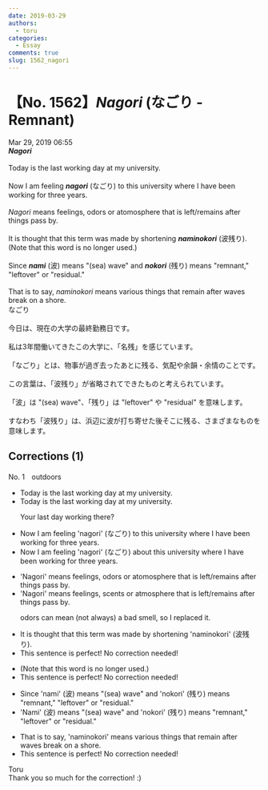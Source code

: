 ```yaml
---
date: 2019-03-29
authors:
  - toru
categories:
  - Essay
comments: true
slug: 1562_nagori
---
```


# 【No. 1562】<strong><em>Nagori</strong></em> (なごり - Remnant)
<div class="date">Mar 29, 2019 06:55</div>
<div id="post"><div id="body_show_ori">
<strong><em>Nagori</strong></em><br/><br/>Today is the last working day at my university.<br/><br/>Now I am feeling <strong><em>nagori</em></strong> (なごり) to this university where I have been working for three years.<br/><br/><em>Nagori</em> means feelings, odors or atomosphere that is left/remains after things pass by.<br/><br/>It is thought that this term was made by shortening <strong><em>naminokori</em></strong> (波残り).  (Note that this word is no longer used.)<br/><br/>Since <strong><em>nami</em></strong> (波) means "(sea) wave" and <strong><em>nokori</em></strong> (残り) means "remnant," "leftover" or "residual."<br/><br/>That is to say, <em>naminokori</em> means various things that remain after waves break on a shore.
</div></div>

<!-- more -->

<div id="post_ja"><div id="body_show_mo">
なごり<br/><br/>今日は、現在の大学の最終勤務日です。<br/><br/>私は3年間働いてきたこの大学に、「名残」を感じています。<br/><br/>「なごり」とは、物事が過ぎ去ったあとに残る、気配や余韻・余情のことです。<br/><br/>この言葉は、「波残り」が省略されてできたものと考えられています。<br/><br/>「波」は "(sea) wave"、「残り」は "leftover" や "residual" を意味します。<br/><br/>すなわち「波残り」は、浜辺に波が打ち寄せた後そこに残る、さまざまなものを意味します。
</div></div>

## Corrections (1)
<div id="block"><div class="first_name"> No. 1　<span class="just_name">outdoors</span></div><div id="block2">
<ul class="correction_field">
<li class="incorrect">Today is the last working day at my university.</li>
<li class="corrected correct">
Today is the last working day at my university.
<p class="correction_comment">Your last day working there?</p>
</li>
</ul>
<ul class="correction_field">
<li class="incorrect">Now I am feeling 'nagori' (なごり) to this university where I have been working for three years.</li>
<li class="corrected correct">
Now I am feeling 'nagori' (なごり) <span class="f_blue">about</span> this university where I have been working for three years.
</li>
</ul>
<ul class="correction_field">
<li class="incorrect">'Nagori' means feelings, odors or atomosphere that is left/remains after things pass by.</li>
<li class="corrected correct">
'Nagori' means feelings, <span class="f_blue">scents</span> or atmosphere that is left/remains after things pass by.
<p class="correction_comment">odors can mean (not always) a bad smell, so I replaced it.</p>
</li>
</ul>
<ul class="correction_field">
<li class="incorrect">It is thought that this term was made by shortening 'naminokori' (波残り).</li>
<li class="corrected perfect">This sentence is perfect! No correction needed!</li>
</ul>
<ul class="correction_field">
<li class="incorrect">(Note that this word is no longer used.)</li>
<li class="corrected perfect">This sentence is perfect! No correction needed!</li>
</ul>
<ul class="correction_field">
<li class="incorrect">Since 'nami' (波) means "(sea) wave" and 'nokori' (残り) means "remnant," "leftover" or "residual."</li>
<li class="corrected correct">
 'Nami' (波) means "(sea) wave" and 'nokori' (残り) means "remnant," "leftover" or "residual."
</li>
</ul>
<ul class="correction_field">
<li class="incorrect">That is to say, 'naminokori' means various things that remain after waves break on a shore.</li>
<li class="corrected perfect">This sentence is perfect! No correction needed!</li>
</ul>
</div><div class="name"><span class="just_name">Toru</span><br>
Thank you so much for the correction! :)
</div>
</div>
